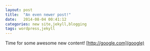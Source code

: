```yaml
---
layout: post
title:  "An even newer post!"
date:   2014-08-04 00:41:12
categories: new site,jekyll,blogging
tags: wordpress,jekyll
---
```


Time for some awesome new content! [http://google.com](google)

[jekyll-gh]: https://github.com/jekyll/jekyll
[jekyll]:    http://jekyllrb.com
